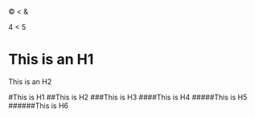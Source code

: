 &copy;
&lt; 
&amp;

4 < 5

This is an H1
============
This is an H2

#This is H1
##This is H2
###This is H3
####This is H4
#####This is H5
######This is H6
